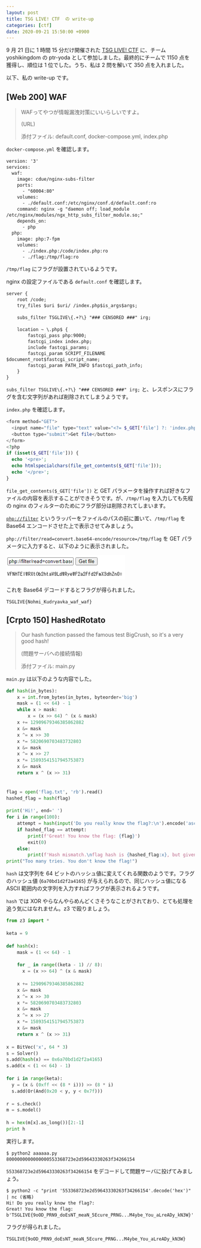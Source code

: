 ```yaml
---
layout: post
title: TSG LIVE! CTF  の write-up
categories: [ctf]
date: 2020-09-21 15:50:00 +0900
---
```


9 月 21 日に 1 時間 15 分だけ開催された [TSG LIVE! CTF](https://live-ctf.tsg.ne.jp/) に、チーム yoshikingdom の ptr-yoda として参加しました。最終的にチームで 1150 点を獲得し、順位は 1 位でした。うち、私は 2 問を解いて 350 点を入れました。

以下、私の write-up です。

## [Web 200] WAF
> WAFってやつが情報漏洩対策にいいらしいですよ。
> 
> (URL)
> 
> 添付ファイル: default.conf, docker-compose.yml, index.php

`docker-compose.yml` を確認します。

```
version: '3'
services:
  waf:
    image: cdue/nginx-subs-filter
    ports:
      - "60004:80"
    volumes:
      - ./default.conf:/etc/nginx/conf.d/default.conf:ro
    command: nginx -g "daemon off; load_module /etc/nginx/modules/ngx_http_subs_filter_module.so;"
    depends_on:
      - php
  php:
    image: php:7-fpm
    volumes:
      - ./index.php:/code/index.php:ro
      - ./flag:/tmp/flag:ro
```

`/tmp/flag` にフラグが設置されているようです。

nginx の設定ファイルである `default.conf` を確認します。

```
server {
    root /code;
    try_files $uri $uri/ /index.php$is_args$args;

    subs_filter TSGLIVE\{.+?\} "### CENSORED ###" irg;

    location ~ \.php$ {
        fastcgi_pass php:9000;
        fastcgi_index index.php;
        include fastcgi_params;
        fastcgi_param SCRIPT_FILENAME $document_root$fastcgi_script_name;
        fastcgi_param PATH_INFO $fastcgi_path_info;
    }
}
```

`subs_filter TSGLIVE\{.+?\} "### CENSORED ###" irg;` と、レスポンスにフラグを含む文字列があれば削除されてしまうようです。

`index.php` を確認します。

```php
<form method="GET">
  <input name="file" type="text" value="<?= $_GET['file'] ?: 'index.php' ?>">
  <button type="submit">Get file</button>
</form>
<?php
if (isset($_GET['file'])) {
  echo '<pre>';
  echo htmlspecialchars(file_get_contents($_GET['file']));
  echo '</pre>';
}
```

`file_get_contents($_GET['file'])` と GET パラメータを操作すれば好きなファイルの内容を表示することができそうです。が、`/tmp/flag` を入力しても先程の nginx のフィルターのためにフラグ部分は削除されてしまいます。

[`php://filter`](https://www.php.net/manual/ja/wrappers.php.php#wrappers.php.filter) というラッパーをファイルのパスの前に置いて、`/tmp/flag` をBase64 エンコードさせた上で表示させてみましょう。

`php://filter/read=convert.base64-encode/resource=/tmp/flag` を GET パラメータに入力すると、以下のように表示されました。

![フラグだ](../images/2020-09-21_tsg_live_waf.png)

これを Base64 デコードするとフラグが得られました。

```
TSGLIVE{Nohmi_Kudryavka_waf_waf}
```

## [Crpto 150] HashedRotato
> Our hash function passed the famous test BigCrush, so it's a very good hash!
> 
> (問題サーバへの接続情報)
> 
> 添付ファイル: main.py

`main.py` は以下のような内容でした。

```python
def hash(in_bytes):
    x = int.from_bytes(in_bytes, byteorder='big')
    mask = (1 << 64) - 1
    while x > mask:
        x = (x >> 64) ^ (x & mask)
    x += 12909679346385862882
    x &= mask
    x ^= x >> 30
    x *= 5820690703483732803
    x &= mask
    x ^= x >> 27
    x *= 15893541517945753873
    x &= mask
    return x ^ (x >> 31)


flag = open('flag.txt', 'rb').read()
hashed_flag = hash(flag)

print('Hi!', end=' ')
for i in range(100):
    attempt = hash(input('Do you really know the flag?:\n').encode('ascii'))
    if hashed_flag == attempt:
        print(f'Great! You know the flag: {flag}')
        exit(0)
    else:
        print(f'Hash mismatch.\nflag hash is {hashed_flag:x}, but given is {attempt:x}')
print("Too many tries. You don't know the flag!")
```

`hash` は文字列を 64 ビットのハッシュ値に変えてくれる関数のようです。フラグのハッシュ値 (`6a70bd1d2f2a4165`) が与えられるので、同じハッシュ値になる ASCII 範囲内の文字列を入力すればフラグが表示されるようです。

`hash` では XOR やらなんやらめんどくさそうなことがされており、とても処理を追う気にはなれません。z3 で殴りましょう。

```python
from z3 import *

keta = 9

def hash(x):
    mask = (1 << 64) - 1
    
    for _ in range((keta - 1) // 8):
      x = (x >> 64) ^ (x & mask)
    
    x += 12909679346385862882
    x &= mask
    x ^= x >> 30
    x *= 5820690703483732803
    x &= mask
    x ^= x >> 27
    x *= 15893541517945753873
    x &= mask
    return x ^ (x >> 31)

x = BitVec('x', 64 * 3)
s = Solver()
s.add(hash(x) == 0x6a70bd1d2f2a4165)
s.add(x < (1 << 64) - 1)

for i in range(keta):
  y = (x & (0xff << (8 * i))) >> (8 * i)
  s.add(Or(And(0x20 < y, y < 0x7f)))

r = s.check()
m = s.model()

h = hex(m[x].as_long())[2:-1]
print h
```

実行します。

```
$ python2 aaaaaa.py
8000000000000000553368723e2d59643330263f34266154
```

`553368723e2d59643330263f34266154` をデコードして問題サーバに投げてみましょう。

```
$ python2 -c "print '553368723e2d59643330263f34266154'.decode('hex')" | nc (省略)
Hi! Do you really know the flag?:
Great! You know the flag: b'TSGLIVE{9oOD_PRN9_doEsNT_meaN_5Ecure_PRNG...M4ybe_You_aLreADy_kN3W}'
```

フラグが得られました。

```
TSGLIVE{9oOD_PRN9_doEsNT_meaN_5Ecure_PRNG...M4ybe_You_aLreADy_kN3W}
```